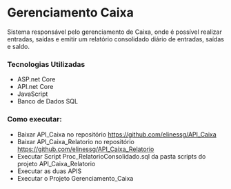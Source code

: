 # Gerenciamento Caixa
Sistema responsável pelo gerenciamento de Caixa, onde é possível realizar entradas, saídas e emitir um relatório consolidado diário de entradas, saídas e saldo.

### Tecnologias Utilizadas
* ASP.net Core
* API.net Core
* JavaScript
* Banco de Dados SQL

  
### Como executar:

* Baixar API_Caixa no repositório https://github.com/elinessg/API_Caixa
* Baixar API_Caixa_Relatorio no repositório https://github.com/elinessg/API_Caixa_Relatorio
* Executar Script Proc_RelatorioConsolidado.sql da pasta scripts do projeto API_Caixa_Relatorio
* Executar as duas APIS
* Executar o Projeto Gerenciamento_Caixa
  
